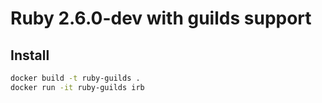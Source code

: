 # Ruby 2.6.0-dev with guilds support 
## Install
```bash
docker build -t ruby-guilds .
docker run -it ruby-guilds irb
```

